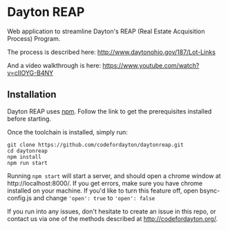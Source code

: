 Dayton REAP
==========

Web application to streamline Dayton's REAP (Real Estate Acquisition Process) Program.

The process is described here: http://www.daytonohio.gov/187/Lot-Links

And a video walkthrough is here: https://www.youtube.com/watch?v=cIIOYG-B4NY

## Installation

Dayton REAP uses [npm](http://howtonode.org/introduction-to-npm).
Follow the link to get the prerequisites installed before starting.

Once the toolchain is installed, simply run:
```
git clone https://github.com/codefordayton/daytonreap.git
cd daytonreap
npm install
npm run start
```

Running `npm start` will start a server, and should open a chrome window at http://localhost:8000/. If you get errors, make sure you have chrome installed on your machine. If you'd like to turn this feature off, open bsync-config.js and change `'open': true` to `'open': false`

If you run into any issues, don't hesitate to create an issue in this repo, or contact us via one of the methods described at http://codefordayton.org/.
